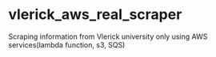 # vlerick_aws_real_scraper
Scraping information from Vlerick university only using AWS services(lambda function, s3, SQS)
